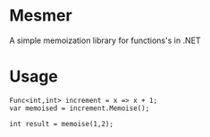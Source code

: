 Mesmer
======

A simple memoization library for functions's in .NET

Usage
========
    Func<int,int> increment = x => x + 1;
    var memoised = increment.Memoise();

    int result = memoise(1,2);


